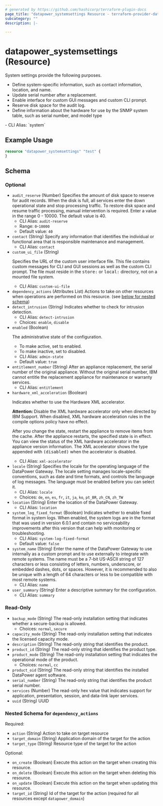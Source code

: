 ```yaml
---
# generated by https://github.com/hashicorp/terraform-plugin-docs
page_title: "datapower_systemsettings Resource - terraform-provider-datapower"
subcategory: ""
description: |-
  
---
```


# datapower_systemsettings (Resource)

<p>System settings provide the following purposes.</p><ul><li>Define system-specific information, such as contact information, location, and name.</li><li>Update serial number after a replacement.</li><li>Enable interface for custom GUI messages and custom CLI prompt.</li><li>Reserve disk space for the audit log.</li><li>Define information about the hardware for use by the SNMP system table, such as serial number, and model type</li></ul>
  - CLI Alias: `system`

## Example Usage

```terraform
resource "datapower_systemsettings" "test" {
}
```

<!-- schema generated by tfplugindocs -->
## Schema

### Optional

- `audit_reserve` (Number) Specifies the amount of disk space to reserve for audit records. When the disk is full, all services enter the down operational state and stop processing traffic. To restore disk space and resume traffic processing, manual intervention is required. Enter a value in the range 0 - 10000. The default value is 40.
  - CLI Alias: `audit-reserve`
  - Range: `0`-`10000`
  - Default value: `40`
- `contact` (String) Specify any information that identifies the individual or functional area that is responsible maintenance and management.
  - CLI Alias: `contact`
- `custom_ui_file` (String) <p>Specifies the URL of the custom user interface file. This file contains custom messages for CLI and GUI sessions as well as the custom CLI prompt. The file must reside in the <tt>store:</tt> or <tt>local:</tt> directory, not on a mounted file system.</p>
  - CLI Alias: `custom-ui-file`
- `dependency_actions` (Attributes List) Actions to take on other resources when operations are performed on this resource. (see [below for nested schema](#nestedatt--dependency_actions))
- `detect_intrusion` (String) Indicates whether to check for intrusion detection.
  - CLI Alias: `detect-intrusion`
  - Choices: `enable`, `disable`
- `enabled` (Boolean) <p>The administrative state of the configuration.</p><ul><li>To make active, set to enabled.</li><li>To make inactive, set to disabled.</li></ul>
  - CLI Alias: `admin-state`
  - Default value: `true`
- `entitlement_number` (String) After an appliance replacement, the serial number of the original appliance. Without the original serial number, IBM cannot entitle the replacement appliance for maintenance or warranty services.
  - CLI Alias: `entitlement`
- `hardware_xml_acceleration` (Boolean) <p>Indicates whether to use the Hardware XML accelerator.</p><p><b>Attention: </b>Disable the XML hardware accelerator only when directed by IBM Support. When disabled, XML hardware acceleration rules in the compile options policy have no effect.</p><p>After you change the state, restart the appliance to remove items from the cache. After the appliance restarts, the specified state is in effect. You can view the status of the XML hardware accelerator in the appliance version information. The XML accelerator shows the type appended with <tt>(disabled)</tt> when the accelerator is disabled.</p>
  - CLI Alias: `xml-accelerator`
- `locale` (String) Specifies the locale for the operating language of the DataPower Gateway. The locale setting manages locale-specific conventions, such as date and time formats, and controls the language of log messages. The language must be enabled before you can select it.
  - CLI Alias: `locale`
  - Choices: `de`, `en`, `es`, `fr`, `it`, `ja`, `ko`, `pt_BR`, `zh_CN`, `zh_TW`
- `location` (String) Enter the location of the DataPower Gateway.
  - CLI Alias: `location`
- `system_log_fixed_format` (Boolean) Indicates whether to enable fixed format in system logs. When enabled, the system logs are in the format that was used in version 6.0.1 and contain no serviceability improvements after this version that can help with monitoring or troubleshooting.
  - CLI Alias: `system-log-fixed-format`
  - Default value: `false`
- `system_name` (String) Enter the name of the DataPower Gateway to use internally as a custom prompt and to use externally to integrate with remote systems. The name must be a 7-bit US-ASCII string of 127 characters or less consisting of letters, numbers, underscore, or embedded dashes, dots, or spaces. However, it is recommended to also be unique with a length of 64 characters or less to be compatible with most remote systems.
  - CLI Alias: `name`
- `user_summary` (String) Enter a descriptive summary for the configuration.
  - CLI Alias: `summary`

### Read-Only

- `backup_mode` (String) The read-only installation setting that indicates whether a secure-backup is allowed.
  - Choices: `normal`, `secure`
- `capacity_mode` (String) The read-only installation setting that indicates the licensed capacity mode.
- `description` (String) The read-only string that identifies the product.
- `product_id` (String) The read-only string that identifies the product type.
- `product_mode` (String) The read-only installation setting that indicates the operational mode of the product.
  - Choices: `normal`, `cc`
- `product_oid` (String) The read-only string that identifies the installed DataPower agent software.
- `serial_number` (String) The read-only string that identifies the product serial number.
- `services` (Number) The read-only hex value that indicates support for application, presentation, session, and data-link layer services.
- `uuid` (String) UUID

<a id="nestedatt--dependency_actions"></a>
### Nested Schema for `dependency_actions`

Required:

- `action` (String) Action to take on target resource
- `target_domain` (String) Application domain of the target for the action
- `target_type` (String) Resource type of the target for the action

Optional:

- `on_create` (Boolean) Execute this action on the target when creating this resource.
- `on_delete` (Boolean) Execute this action on the target when deleting this resource.
- `on_update` (Boolean) Execute this action on the target when updating this resource.
- `target_id` (String) Id of the target for the action (required for all resources except `datapower_domain`)
